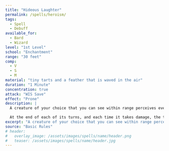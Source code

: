 ```yaml
---
title: "Hideous Laughter"
permalink: /spells/heroism/
tags:
  - Spell
  - Debuff
available_for:
  - Bard
  - Wizard
level: "1st Level"
school: "Enchantment"
range: "30 feet"
comp:
  - V
  - S
  - M
material: "tiny tarts and a feather that is waved in the air"
duration: "1 Minute"
concentration: true
attack: "WIS Save"
effect: "Prone"
description: |
  A creature of your choice that you can see within range perceives everything as hilariously funny and falls into fits of laughter if this spell affects it. The target must succeed on a Wisdom saving throw or fall [[Prone]], becoming [incapacitated](/rules/conditions/#incapacitated) and unable to stand up for the duration. A creature with an Intelligence score of 4 or less isn't affected.

  At the end of each of its turns, and each time it takes damage, the target can make another Wisdom saving throw. The target has advantage on the saving throw if it's triggered by damage. On a success, the spell ends.
excerpt: "A creature of your choice that you can see within range perceives everything as hilariously funny and falls into fits of laughter."
source: "Basic Rules"
# header:
#   overlay_image: /assets/images/spells/name/header.png
#   teaser: /assets/images/spells/name/header.jpg
---
```

